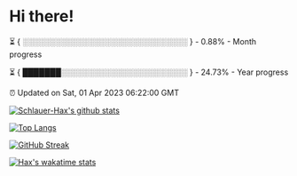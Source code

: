 # Hi there!

⏳ { ░░░░░░░░░░░░░░░░░░░░░░░░░░░░░░ } - 0.88% - Month progress

⏳ { ███████░░░░░░░░░░░░░░░░░░░░░░░ } - 24.73% - Year progress

⏰ Updated on Sat, 01 Apr 2023 06:22:00 GMT


[![Schlauer-Hax's github stats](https://github-readme-stats.vercel.app/api?username=Schlauer-Hax&show_icons=true&theme=dark&count_private=true)](https://github.com/Schlauer-Hax)


[![Top Langs](https://github-readme-stats.vercel.app/api/top-langs/?username=Schlauer-Hax&layout=compact&theme=dark)](https://github.com/Schlauer-Hax?tab=repositories)

[![GitHub Streak](https://streak-stats.demolab.com?user=Schlauer-Hax&theme=dark)](https://git.io/streak-stats)

[![Hax's wakatime stats](https://github-readme-stats.vercel.app/api/wakatime?username=Hax&theme=dark)](https://wakatime.com/@Hax)

